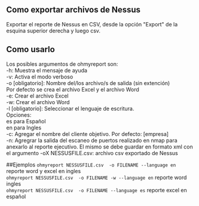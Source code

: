 ## Como exportar archivos de Nessus
  Exportar el reporte de Nessus en CSV, desde la opción "Export" de la esquina superior derecha y luego csv.

## Como usarlo
Los posibles argumentos de ohmyreport son:  
-h: Muestra el mensaje de ayuda  
-v: Activa el modo verboso  
-o [obligatorio]: Nombre del/los archivo/s de salida (sin extención)  
    Por defecto se crea el archivo Excel y el archivo Word  
    -e: Crear el archivo Excel  
    -w: Crear el archivo Word  
-l [obligatorio]: Seleccionar el lenguaje de escritura.  
    Opciones:  
    es para Español  
    en para Ingles  
-c: Agregar el nombre del cliente objetivo. Por defecto: [empresa]  
-n: Agregrar la salida del escaneo de puertos realizado en nmap para anexarlo al reporte ejecutivo. El mismo se debe guardar en formato xml con el argumento -oX
NESSUSFILE.csv: archivo csv exportado de Nessus  

##Ejemplos
  `ohmyreport NESSUSFILE.csv  -o FILENAME --language en` reporte word y excel en ingles  
  `ohmyreport NESSUSFILE.csv  -o FILENAME -w --language en` reporte word ingles  
  `ohmyreport NESSUSFILE.csv  -o FILENAME --language es` reporte excel en español  
